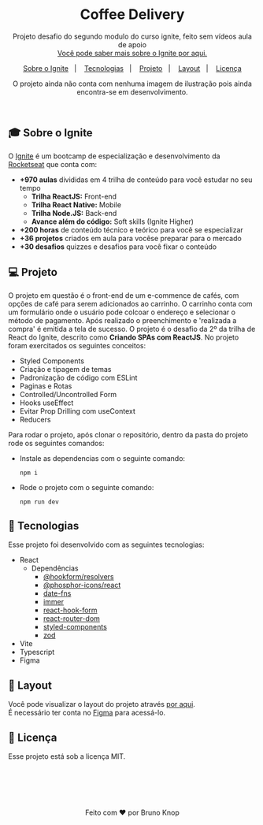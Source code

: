 <h1 align="center">Coffee Delivery</h1>

<p align="center">
Projeto desafio do segundo modulo do curso ignite, feito sem vídeos aula de apoio <br/>
<a href="https://www.rocketseat.com.br/ignite" target="_blanc">Você pode saber mais sobre o Ignite por aqui.</a>
</p>

<p align="center">
   <a href="#-sobre-o-ignite">Sobre o Ignite</a>&nbsp;&nbsp;&nbsp;|&nbsp;&nbsp;&nbsp;
   <a href="#-tecnologias">Tecnologias</a>&nbsp;&nbsp;&nbsp;|&nbsp;&nbsp;&nbsp;
   <a href="#-projeto">Projeto</a>&nbsp;&nbsp;&nbsp;|&nbsp;&nbsp;&nbsp;
   <a href="#-layout">Layout</a>&nbsp;&nbsp;&nbsp;|&nbsp;&nbsp;&nbsp;
   <a href="#-licença">Licença</a>
</p>

<!-- <p align="center">
  <img alt="Print do resultado" src=".github/Home.png" width="100%">
</p> -->
<p align='center'>O projeto ainda não conta com nenhuma imagem de ilustração pois ainda encontra-se em desenvolvimento.</p>
<br>

## 🎓 Sobre o Ignite
O [Ignite](https://www.rocketseat.com.br/ignite) é um bootcamp de especialização e desenvolvimento da [Rocketseat](https://www.rocketseat.com.br/) que conta com:
- <b>+970 aulas</b> divididas em 4 trilha de conteúdo para você estudar no seu tempo
   - <b>Trilha ReactJS:</b> Front-end
   - <b>Trilha React Native:</b> Mobile
   - <b>Trilha Node.JS:</b> Back-end
   - <b>Avance além do código:</b> Soft skills (Ignite Higher)
- <b>+200 horas</b> de conteúdo técnico e teórico para você se especializar
- <b>+36 projetos</b> criados em aula para vocêse preparar para o mercado
- <b>+30 desafios</b> quizzes e desafios para você fixar o conteúdo

## 💻 Projeto
O projeto em questão é o front-end de um e-commence de cafés, com opções de café para serem adicionados ao carrinho. O carrinho conta com um formulário onde o usuário pode colcoar o endereço e selecionar o método de pagamento. Após realizado o preenchimento e 'realizada a compra' é emitida a tela de sucesso.
O projeto é o desafio da 2º da trilha de React do Ignite, descrito como <b>Criando SPAs com ReactJS</b>.
No projeto foram exercitados os seguintes conceitos:
- Styled Components
- Criação e tipagem de temas
- Padronização de código com ESLint
- Paginas e Rotas
- Controlled/Uncontrolled Form
- Hooks useEffect 
- Evitar Prop Drilling com useContext
- Reducers

Para rodar o projeto, após clonar o repositório, dentro da pasta do projeto rode os seguintes comandos:
 - Instale as dependencias com o seguinte comando:
   ```
   npm i
   ```
- Rode o projeto com o seguinte comando:
   ```
   npm run dev
   ```


## 🚀 Tecnologias
Esse projeto foi desenvolvido com as seguintes tecnologias:
- React
   - Dependências
      - [@hookform/resolvers](https://github.com/react-hook-form/resolvers)
      - [@phosphor-icons/react](https://github.com/phosphor-icons/react)
      - [date-fns](https://github.com/date-fns/date-fns)
      - [immer](https://github.com/immerjs/immer)
      - [react-hook-form](https://github.com/react-hook-form/react-hook-form)
      - [react-router-dom](https://github.com/remix-run/react-router)
      - [styled-components](https://github.com/styled-components/styled-components)
      - [zod](https://github.com/colinhacks/zod)
- Vite
- Typescript
- Figma

## 🔖 Layout
Você pode visualizar o layout do projeto através [por aqui](https://www.figma.com/file/5yT9ZzZmRQRS4yivGGB3pl/Coffee-Delivery/duplicate). </br> É necessário ter conta no [Figma](https://figma.com) para acessá-lo.

## 📝 Licença
Esse projeto está sob a licença MIT.

</br></br>
---
<p align="center">Feito com ♥  por Bruno Knop</p>